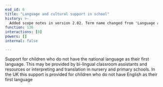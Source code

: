 ```yaml
---
esd_id: 6
title: "Language and cultural support in school"
history: >-
  Added scope notes in version 2.02. Term name changed from 'Language and cultural support' to 'Schools - language and cultural support' in version 3.00.  Term name changed to 'Language and cultural support in school' in version 4.00.
function: 136
interactions: [8]
powers: []
internal: false

---
```


Support for children who do not have the national language as their first language. This may be provided by bi-lingual classroom assistants and resources or interpreting and translation in nursery and primary schools.
In the UK this support is provided for children who do not have English as their first language

